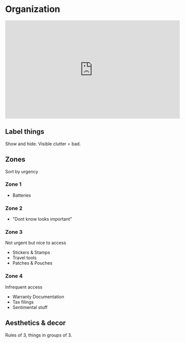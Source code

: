 # Organization

<iframe width="560" height="315" src="https://www.youtube.com/embed/_SNiAdmA51Q" frameborder="0" allow="accelerometer; autoplay; clipboard-write; encrypted-media; gyroscope; picture-in-picture; web-share" referrerpolicy="strict-origin-when-cross-origin" allowfullscreen></iframe>

## Label things

Show and hide. Visible clutter = bad.

## Zones

Sort by urgency

### Zone 1

- Batteries

### Zone 2

- "Dont know looks important"

### Zone 3

Not urgent but nice to access

- Stickers & Stamps
- Travel tools
- Patches & Pouches

### Zone 4

Infrequent access

- Warranty Documentation
- Tax filings
- Sentimental stuff

## Aesthetics & decor

Rules of 3, things in groups of 3.
